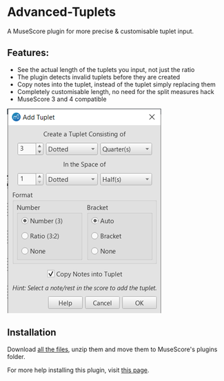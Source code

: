 # Advanced-Tuplets
A MuseScore plugin for more precise &amp; customisable tuplet input.

## Features:
- See the actual length of the tuplets you input, not just the ratio
- The plugin detects invalid tuplets before they are created
- Copy notes into the tuplet, instead of the tuplet simply replacing them
- Completely customisable length, no need for the split measures hack
- MuseScore 3 and 4 compatible

![Plugin Window Screenshot](https://github.com/XiaoMigros/Advanced-Tuplets/blob/main/example.png)

## Installation
Download [all the files](https://github.com/XiaoMigros/advanced-tuplets/archive/main.zip), unzip them and move them to MuseScore's plugins folder.

For more help installing this plugin, visit [this page](https://musescore.org/en/handbook/3/plugins#installation).
